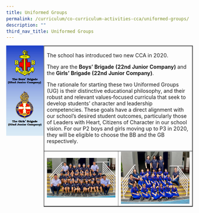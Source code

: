 ```yaml
---
title: Uniformed Groups
permalink: /curriculum/co-curriculum-activities-cca/uniformed-groups/
description: ""
third_nav_title: Uniformed Groups
---
```



<img style="width: 20%;" src="/images/cca6.png" align = "left" />
<table style="border-collapse: collapse; width: 80%;" border="1">
<tbody>
<tr>
<td style="width: 50%;" colspan="2">
<p>The school has introduced two new CCA in 2020.</p>
<p>They are the&nbsp;<strong>Boys&rsquo; Brigade (22nd Junior Company)</strong>&nbsp;and the&nbsp;<strong>Girls&rsquo; Brigade (22nd Junior Company)</strong>.</p>
<p>The rationale for starting these two Uniformed Groups (UG) is their distinctive educational philosophy, and their robust and relevant values‐focused curricula that seek to develop students&rsquo; character and leadership competencies. These goals have a direct alignment with our school&rsquo;s desired student outcomes, particularly those of Leaders with Heart, Citizens of Character in our school vision. For our P2 boys and girls moving up to P3 in 2020, they will be eligible to choose the BB and the GB respectively.</p>
</td>
</tr>
<tr>
<td style="width: 50%;"><img src="/images/BB_contingent.jpg"></td>
<td style="width: 50%;"><img src="/images/GB_contingent.jpg"></td>
</tr>
</tbody>
</table>
